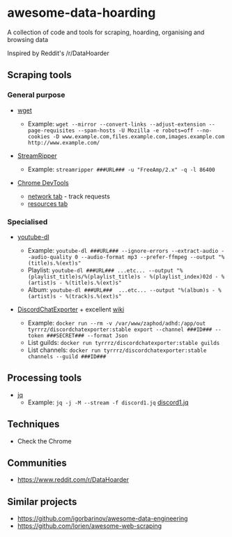 # awesome-data-hoarding

A collection of code and tools for scraping, hoarding, organising and browsing data

Inspired by Reddit's /r/DataHoarder

## Scraping tools

### General purpose

- [wget](https://www.gnu.org/software/wget/manual/wget.html)
    - Example: `wget --mirror --convert-links --adjust-extension --page-requisites --span-hosts -U Mozilla -e robots=off --no-cookies -D www.example.com,files.example.com,images.example.com http://www.example.com/`

- [StreamRipper](http://streamripper.sourceforge.net)
    - Example: `streamripper ###URL### -u "FreeAmp/2.x" -q -l 86400`

- [Chrome DevTools](https://developer.chrome.com/docs/devtools)
    - [network tab](https://developer.chrome.com/docs/devtools/network/reference) - track requests
    - [resources tab](https://developer.chrome.com/docs/devtools/resources)

### Specialised

- [youtube-dl](https://yt-dl.org)
    - Example: `youtube-dl ###URL### --ignore-errors --extract-audio --audio-quality 0 --audio-format mp3 --prefer-ffmpeg --output "%(title)s.%(ext)s" `
    - Playlist: `youtube-dl ###URL### ...etc... --output "%(playlist_title)s/%(playlist_title)s - %(playlist_index)02d - %(artist)s - %(title)s.%(ext)s"`
    - Album: `youtube-dl ###URL###  ...etc... --output "%(album)s - %(artist)s - %(track)s.%(ext)s"`

- [DiscordChatExporter](https://github.com/Tyrrrz/DiscordChatExporter) + excellent [wiki](https://github.com/Tyrrrz/DiscordChatExporter/wiki)
    - Example: `docker run --rm -v /var/www/zaphod/adhd:/app/out tyrrrz/discordchatexporter:stable export --channel ###ID### --token ###SECRET### --format Json`
    - List guilds: `docker run tyrrrz/discordchatexporter:stable guilds`
    - List channels: `docker run tyrrrz/discordchatexporter:stable channels --guild ###ID###`

## Processing tools

- [jq](https://stedolan.github.io/jq/)
    - Example: `jq -j -M --stream -f discord1.jq` [discord1.jq](https://gist.github.com/willsheppard/f9b7cc9b130784ffd7bd8f144cf892f8)

## Techniques

- Check the Chrome 

## Communities

- https://www.reddit.com/r/DataHoarder

## Similar projects

- https://github.com/igorbarinov/awesome-data-engineering
- https://github.com/lorien/awesome-web-scraping
